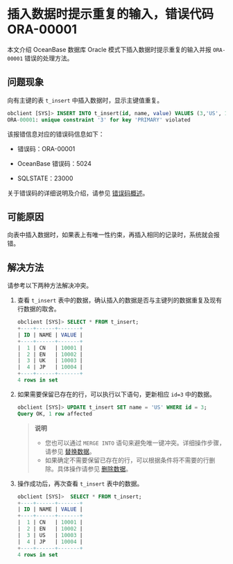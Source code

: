# 插入数据时提示重复的输入，错误代码 ORA-00001

本文介绍 OceanBase 数据库 Oracle 模式下插入数据时提示重复的输入并报 `ORA-00001` 错误的处理方法。

## 问题现象

向有主键的表 `t_insert` 中插入数据时，显示主键值重复。

```sql
obclient [SYS]> INSERT INTO t_insert(id, name, value) VALUES (3,'US', 10003),(4, 'JP', 10004);
ORA-00001: unique constraint '3' for key 'PRIMARY' violated
```

该报错信息对应的错误码信息如下：

* 错误码：ORA-00001

* OceanBase 错误码：5024

* SQLSTATE：23000

关于错误码的详细说明及介绍，请参见 [错误码概述](../../../7.reference/5.system-reference/7.error-code-for-oracle/1.use-error-information.md)。

## 可能原因

向表中插入数据时，如果表上有唯一性约束，再插入相同的记录时，系统就会报错。

## 解决方法

请参考以下两种方法解决冲突。

1. 查看 `t_insert` 表中的数据，确认插入的数据是否与主键列的数据重复及现有行数据的取舍。

   ```sql
   obclient [SYS]> SELECT * FROM t_insert;
   +----+------+-------+
   | ID | NAME | VALUE |
   +----+------+-------+
   |  1 | CN   | 10001 |
   |  2 | EN   | 10002 |
   |  3 | UK   | 10003 |
   |  4 | JP   | 10004 |
   +----+------+-------+
   4 rows in set
   ```

2. 如果需要保留已存在的行，可以执行以下语句，更新相应 `id=3` 中的数据。

   ```sql
   obclient [SYS]> UPDATE t_insert SET name = 'US' WHERE id = 3;
   Query OK, 1 row affected
   ```

   >**说明**
   >
   >* 您也可以通过 `MERGE INTO` 语句来避免唯一键冲突。详细操作步骤，请参见 [替换数据](../3.write-data-for-oracle-mode/4.replace-data-of-mysql-mode.md)。
   >* 如果确定不需要保留已存在的行，可以根据条件将不需要的行删除。具体操作请参见 [删除数据](../3.write-data-for-oracle-mode/3.delete-data-of-mysql-mode.md)。

3. 操作成功后，再次查看 `t_insert` 表中的数据。

   ```sql
   obclient [SYS]>  SELECT * FROM t_insert;
   +----+------+-------+
   | ID | NAME | VALUE |
   +----+------+-------+
   |  1 | CN   | 10001 |
   |  2 | EN   | 10002 |
   |  3 | US   | 10003 |
   |  4 | JP   | 10004 |
   +----+------+-------+
   4 rows in set
   ```
